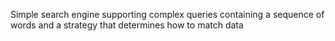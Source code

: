 Simple search engine supporting complex queries containing a sequence of words and a strategy that determines how to match data
